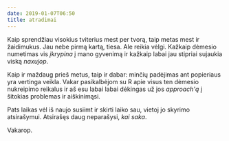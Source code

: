 ```yaml
---
date: 2019-01-07T06:50
title: atradimai
---
```


Kaip sprendžiau visokius tviterius mest per tvorą, taip metas mest ir
žaidimukus. Jau nebe pirmą kartą, tiesa. Ale reikia vėlgi. Kažkaip
dėmesio numetimas vis _įkrypina_ į mano gyvenimą ir kažkaip labai jau
stipriai sujaukia viską _naxujop_.

Kaip ir maždaug prieš metus, taip ir dabar: minčių padėjimas ant
popieriaus yra vertinga veikla. Vakar pasikalbėjom su R apie visus ten
dėmesio nukreipimo reikalus ir aš esu labai labai dėkingas už jos
_approach'ą_ į šitokias problemas ir aiškinimąsi.

Pats laikas vėl iš naujo susiimt ir skirti laiko sau, vietoj jo skyrimo
atsirašymui. Atsirašęs daug neparašysi, _kai saka_.

Vakarop.

